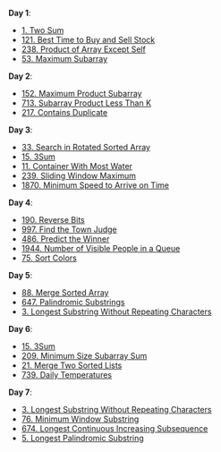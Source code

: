 **Day 1**:
* [1. Two Sum](https://leetcode.com/problems/two-sum/)
* [121. Best Time to Buy and Sell Stock](https://leetcode.com/problems/best-time-to-buy-and-sell-stock/)
* [238. Product of Array Except Self](https://leetcode.com/problems/product-of-array-except-self/)
* [53. Maximum Subarray](https://leetcode.com/problems/maximum-subarray/)

**Day 2**:
* [152. Maximum Product Subarray](https://leetcode.com/problems/maximum-product-subarray/)
* [713. Subarray Product Less Than K](https://leetcode.com/problems/subarray-product-less-than-k/)
* [217. Contains Duplicate](https://leetcode.com/problems/contains-duplicate/)

**Day 3**:
* [33. Search in Rotated Sorted Array](https://leetcode.com/problems/search-in-rotated-sorted-array/)
* [15. 3Sum](https://leetcode.com/problems/3sum/)
* [11. Container With Most Water](https://leetcode.com/problems/container-with-most-water/)
* [239. Sliding Window Maximum](https://leetcode.com/problems/sliding-window-maximum/)
* [1870. Minimum Speed to Arrive on Time](https://leetcode.com/problems/minimum-speed-to-arrive-on-time/)

**Day 4**:
* [190. Reverse Bits](https://leetcode.com/problems/reverse-bits/)
* [997. Find the Town Judge](https://leetcode.com/problems/find-the-town-judge/)
* [486. Predict the Winner](https://leetcode.com/problems/predict-the-winner/)
* [1944. Number of Visible People in a Queue](https://leetcode.com/problems/number-of-visible-people-in-a-queue/)
* [75. Sort Colors](https://leetcode.com/problems/sort-colors/)

**Day 5**:
* [88. Merge Sorted Array](https://leetcode.com/problems/merge-sorted-array/)
* [647. Palindromic Substrings](https://leetcode.com/problems/palindromic-substrings/)
* [3. Longest Substring Without Repeating Characters](https://leetcode.com/problems/longest-substring-without-repeating-characters/)

**Day 6**:
* [15. 3Sum](https://leetcode.com/problems/3sum/)
* [209. Minimum Size Subarray Sum](https://leetcode.com/problems/minimum-size-subarray-sum/)
* [21. Merge Two Sorted Lists](https://leetcode.com/problems/merge-two-sorted-lists/)
* [739. Daily Temperatures](https://leetcode.com/problems/daily-temperatures/)

**Day 7**:
* [3. Longest Substring Without Repeating Characters](https://leetcode.com/problems/longest-substring-without-repeating-characters/)
* [76. Minimum Window Substring](https://leetcode.com/problems/minimum-window-substring/)
* [674. Longest Continuous Increasing Subsequence](https://leetcode.com/problems/longest-continuous-increasing-subsequence/)
* [5. Longest Palindromic Substring](https://leetcode.com/problems/longest-palindromic-substring/)
